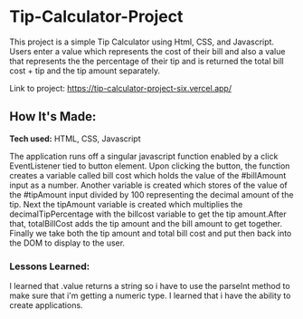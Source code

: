 # Tip-Calculator-Project

This project is a simple Tip Calculator using Html, CSS, and Javascript. Users enter a value which represents the cost of their bill and also a value that represents the the percentage of their tip and is returned the total bill cost + tip and the tip amount separately.

Link to project: https://tip-calculator-project-six.vercel.app/

## How It's Made:

**Tech used:** HTML, CSS, Javascript

The application runs off a singular javascript function enabled by a click EventListener tied to button element. Upon clicking the button, the function creates a variable called bill cost which holds the value of the #billAmount input as a number. Another variable is created which stores of the value of the #tipAmount input divided by 100 representing the decimal amount of the tip. Next the tipAmount variable is created which multiplies the decimalTipPercentage with the billcost variable to get the tip amount.After that, totalBillCost adds the tip amount and the bill amount to get together. Finally we take both the tip amount and total bill cost and put then back into the DOM to display to the user.

### Lessons Learned:

I learned that .value returns a string so i have to use the parseInt method to make sure that i'm getting a numeric type. I learned that i have the ability to create applications.
